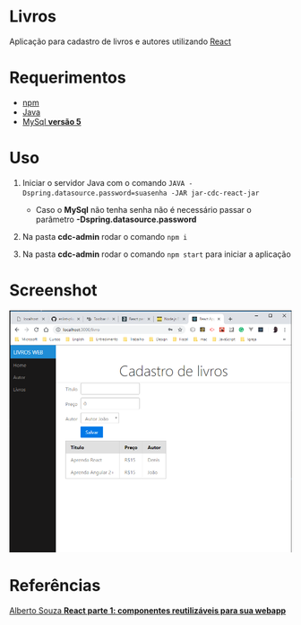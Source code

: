 # Livros
Aplicação para cadastro de livros e autores utilizando [React](https://reactjs.org/)

# Requerimentos

- [npm](https://www.npmjs.com/get-npm)    
- [Java](https://www.oracle.com/technetwork/java/javase/downloads/jdk8-downloads-2133151.html)
- [MySql **versão 5**](https://dev.mysql.com/downloads/mysql/5.7.html#downloads)

# Uso

1. Iniciar o servidor Java com o comando `JAVA -Dspring.datasource.password=suasenha -JAR jar-cdc-react-jar`
    - Caso o **MySql** não tenha senha não é necessário passar o parâmetro **-Dspring.datasource.password**
  
1. Na pasta **cdc-admin** rodar o comando `npm i`
1. Na pasta **cdc-admin** rodar o comando `npm start` para iniciar a aplicação

# Screenshot

![](https://github.com/denmarksdev/livros/blob/master/cdc-admin/Screenshot.PNG?raw=true "Livros WEB")


# Referências

[Alberto Souza **React parte 1: componentes reutilizáveis para sua webapp**](https://cursos.alura.com.br/course/react)    
